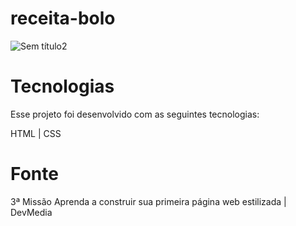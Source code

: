 # receita-bolo

![Sem título2](https://user-images.githubusercontent.com/113314660/208322525-24a80abd-9000-4d2c-bee0-20d1017793c9.png)


# Tecnologias

Esse projeto foi desenvolvido com as seguintes tecnologias:

HTML | CSS

# Fonte

3ª Missão  Aprenda a construir sua primeira página web estilizada | DevMedia
